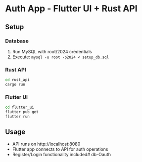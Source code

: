 # Auth App - Flutter UI + Rust API

## Setup

### Database
1. Run MySQL with root/2024 credentials
2. Execute: `mysql -u root -p2024 < setup_db.sql`

### Rust API
```bash
cd rust_api
cargo run
```

### Flutter UI
```bash
cd flutter_ui
flutter pub get
flutter run
```

## Usage
- API runs on http://localhost:8080
- Flutter app connects to API for auth operations
- Register/Login functionality included#   d b - O a u t h  
 